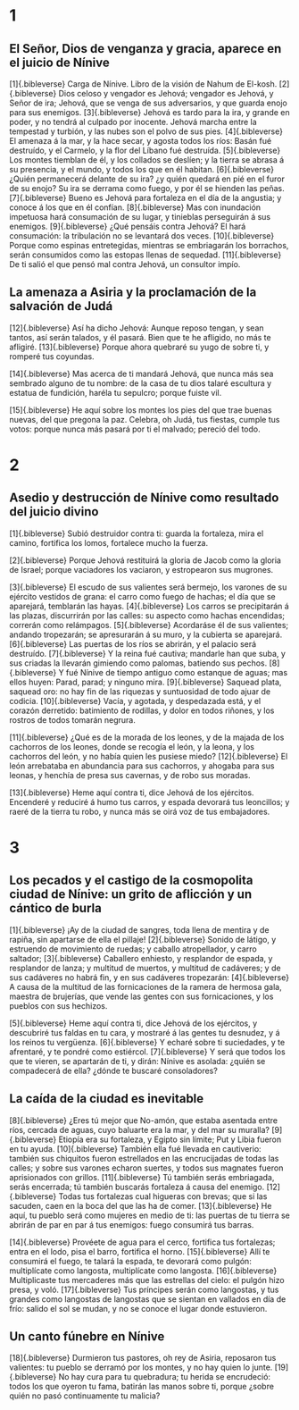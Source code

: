 # 1 
## El Señor, Dios de venganza y gracia, aparece en el juicio de Nínive
[1]{.bibleverse} Carga de Nínive. Libro de la visión de Nahum de El-kosh. [2]{.bibleverse} Dios celoso y vengador es Jehová; vengador es Jehová, y Señor de ira; Jehová, que se venga de sus adversarios, y que guarda enojo para sus enemigos. [3]{.bibleverse} Jehová es tardo para la ira, y grande en poder, y no tendrá al culpado por inocente. Jehová marcha entre la tempestad y turbión, y las nubes son el polvo de sus pies. [4]{.bibleverse} El amenaza á la mar, y la hace secar, y agosta todos los ríos: Basán fué destruído, y el Carmelo, y la flor del Líbano fué destruída. [5]{.bibleverse} Los montes tiemblan de él, y los collados se deslíen; y la tierra se abrasa á su presencia, y el mundo, y todos los que en él habitan. [6]{.bibleverse} ¿Quién permanecerá delante de su ira? ¿y quién quedará en pié en el furor de su enojo? Su ira se derrama como fuego, y por él se hienden las peñas. [7]{.bibleverse} Bueno es Jehová para fortaleza en el día de la angustia; y conoce á los que en él confían. [8]{.bibleverse} Mas con inundación impetuosa hará consumación de su lugar, y tinieblas perseguirán á sus enemigos. [9]{.bibleverse} ¿Qué pensáis contra Jehová? El hará consumación: la tribulación no se levantará dos veces. [10]{.bibleverse} Porque como espinas entretegidas, mientras se embriagarán los borrachos, serán consumidos como las estopas llenas de sequedad. [11]{.bibleverse} De ti salió el que pensó mal contra Jehová, un consultor impío.

## La amenaza a Asiria y la proclamación de la salvación de Judá
[12]{.bibleverse} Así ha dicho Jehová: Aunque reposo tengan, y sean tantos, así serán talados, y él pasará. Bien que te he afligido, no más te afligiré. [13]{.bibleverse} Porque ahora quebraré su yugo de sobre ti, y romperé tus coyundas.

[14]{.bibleverse} Mas acerca de ti mandará Jehová, que nunca más sea sembrado alguno de tu nombre: de la casa de tu dios talaré escultura y estatua de fundición, haréla tu sepulcro; porque fuiste vil.

[15]{.bibleverse} He aquí sobre los montes los pies del que trae buenas nuevas, del que pregona la paz. Celebra, oh Judá, tus fiestas, cumple tus votos: porque nunca más pasará por ti el malvado; pereció del todo. 

# 2 
## Asedio y destrucción de Nínive como resultado del juicio divino
[1]{.bibleverse} Subió destruidor contra ti: guarda la fortaleza, mira el camino, fortifica los lomos, fortalece mucho la fuerza.

[2]{.bibleverse} Porque Jehová restituirá la gloria de Jacob como la gloria de Israel; porque vaciadores los vaciaron, y estropearon sus mugrones.

[3]{.bibleverse} El escudo de sus valientes será bermejo, los varones de su ejército vestidos de grana: el carro como fuego de hachas; el día que se aparejará, temblarán las hayas. [4]{.bibleverse} Los carros se precipitarán á las plazas, discurrirán por las calles: su aspecto como hachas encendidas; correrán como relámpagos. [5]{.bibleverse} Acordaráse él de sus valientes; andando tropezarán; se apresurarán á su muro, y la cubierta se aparejará. [6]{.bibleverse} Las puertas de los ríos se abrirán, y el palacio será destruído. [7]{.bibleverse} Y la reina fué cautiva; mandarle han que suba, y sus criadas la llevarán gimiendo como palomas, batiendo sus pechos. [8]{.bibleverse} Y fué Nínive de tiempo antiguo como estanque de aguas; mas ellos huyen: Parad, parad; y ninguno mira. [9]{.bibleverse} Saquead plata, saquead oro: no hay fin de las riquezas y suntuosidad de todo ajuar de codicia. [10]{.bibleverse} Vacía, y agotada, y despedazada está, y el corazón derretido: batimiento de rodillas, y dolor en todos riñones, y los rostros de todos tomarán negrura.

[11]{.bibleverse} ¿Qué es de la morada de los leones, y de la majada de los cachorros de los leones, donde se recogía el león, y la leona, y los cachorros del león, y no había quien les pusiese miedo? [12]{.bibleverse} El león arrebataba en abundancia para sus cachorros, y ahogaba para sus leonas, y henchía de presa sus cavernas, y de robo sus moradas.

[13]{.bibleverse} Heme aquí contra ti, dice Jehová de los ejércitos. Encenderé y reduciré á humo tus carros, y espada devorará tus leoncillos; y raeré de la tierra tu robo, y nunca más se oirá voz de tus embajadores. 

# 3 
## Los pecados y el castigo de la cosmopolita ciudad de Nínive: un grito de aflicción y un cántico de burla
[1]{.bibleverse} ¡Ay de la ciudad de sangres, toda llena de mentira y de rapiña, sin apartarse de ella el pillaje! [2]{.bibleverse} Sonido de látigo, y estruendo de movimiento de ruedas; y caballo atropellador, y carro saltador; [3]{.bibleverse} Caballero enhiesto, y resplandor de espada, y resplandor de lanza; y multitud de muertos, y multitud de cadáveres; y de sus cadáveres no habrá fin, y en sus cadáveres tropezarán: [4]{.bibleverse} A causa de la multitud de las fornicaciones de la ramera de hermosa gala, maestra de brujerías, que vende las gentes con sus fornicaciones, y los pueblos con sus hechizos.

[5]{.bibleverse} Heme aquí contra ti, dice Jehová de los ejércitos, y descubriré tus faldas en tu cara, y mostraré á las gentes tu desnudez, y á los reinos tu vergüenza. [6]{.bibleverse} Y echaré sobre ti suciedades, y te afrentaré, y te pondré como estiércol. [7]{.bibleverse} Y será que todos los que te vieren, se apartarán de ti, y dirán: Nínive es asolada: ¿quién se compadecerá de ella? ¿dónde te buscaré consoladores?

## La caída de la ciudad es inevitable
[8]{.bibleverse} ¿Eres tú mejor que No-amón, que estaba asentada entre ríos, cercada de aguas, cuyo baluarte era la mar, y del mar su muralla? [9]{.bibleverse} Etiopía era su fortaleza, y Egipto sin límite; Put y Libia fueron en tu ayuda. [10]{.bibleverse} También ella fué llevada en cautiverio: también sus chiquitos fueron estrellados en las encrucijadas de todas las calles; y sobre sus varones echaron suertes, y todos sus magnates fueron aprisionados con grillos. [11]{.bibleverse} Tú también serás embriagada, serás encerrada; tú también buscarás fortaleza á causa del enemigo. [12]{.bibleverse} Todas tus fortalezas cual higueras con brevas; que si las sacuden, caen en la boca del que las ha de comer. [13]{.bibleverse} He aquí, tu pueblo será como mujeres en medio de ti: las puertas de tu tierra se abrirán de par en par á tus enemigos: fuego consumirá tus barras.

[14]{.bibleverse} Provéete de agua para el cerco, fortifica tus fortalezas; entra en el lodo, pisa el barro, fortifica el horno. [15]{.bibleverse} Allí te consumirá el fuego, te talará la espada, te devorará como pulgón: multiplícate como langosta, multiplícate como langosta. [16]{.bibleverse} Multiplicaste tus mercaderes más que las estrellas del cielo: el pulgón hizo presa, y voló. [17]{.bibleverse} Tus príncipes serán como langostas, y tus grandes como langostas de langostas que se sientan en vallados en día de frío: salido el sol se mudan, y no se conoce el lugar donde estuvieron.

## Un canto fúnebre en Nínive
[18]{.bibleverse} Durmieron tus pastores, oh rey de Asiria, reposaron tus valientes: tu pueblo se derramó por los montes, y no hay quien lo junte. [19]{.bibleverse} No hay cura para tu quebradura; tu herida se encrudeció: todos los que oyeron tu fama, batirán las manos sobre ti, porque ¿sobre quién no pasó continuamente tu malicia? 